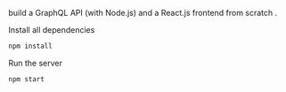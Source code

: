 
 build a GraphQL API (with Node.js) and a React.js frontend from scratch .



Install all dependencies
```sh
npm install
```

Run the server
```sh
npm start
```